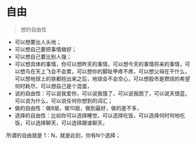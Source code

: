 # 自由



> 想的自由性

* 可以想要出人头地；
* 可以想自己要把事情做好；
* 可以想自己要比别人强；
* 可以想具体的事情，你可以想昨天的事情，可以想今天的事情将来的事情，可以想鸟在天上飞会不会累，可以想你的脚趾甲疼不疼，可以想父母在干什么，可以想地球上的铁都挖出来之后，地球会不会空心，可以想股市是燃烧的希望何时耗尽，可以想自己是个混蛋，
* 说的自由性：可以说我爱你，可以说我饿了，可以说我困了，可以说天很蓝，可以说为什么，可以说任何你想到的词汇；
* 做的自由性：做8层，做10层，做到最好，做的差不多，
* 选择的自由性：比如你可以选择睡觉，可以选择吃饭，可以选择何时何地吃饭，可以选择聊天，可以选择跟谁聊天，

所谓的自由就是 1：N，就是此刻，你有N个选择；

